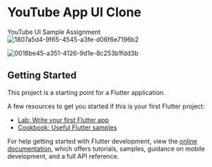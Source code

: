 # YouTube App UI Clone

YouTube UI Sample Assignment
![1807a5d4-9f65-4545-a3fe-d06f6e7196b2](https://user-images.githubusercontent.com/87460435/200132227-76c5481c-060e-4dab-84ca-f03643074c54.jpg)

![0018be45-a351-4126-9d1e-8c253b1fdd3b](https://user-images.githubusercontent.com/87460435/200132232-d218fa33-6f46-480c-b3d7-d0a5bc117972.jpg)




## Getting Started

This project is a starting point for a Flutter application.

A few resources to get you started if this is your first Flutter project:

- [Lab: Write your first Flutter app](https://docs.flutter.dev/get-started/codelab)
- [Cookbook: Useful Flutter samples](https://docs.flutter.dev/cookbook)

For help getting started with Flutter development, view the
[online documentation](https://docs.flutter.dev/), which offers tutorials,
samples, guidance on mobile development, and a full API reference.
